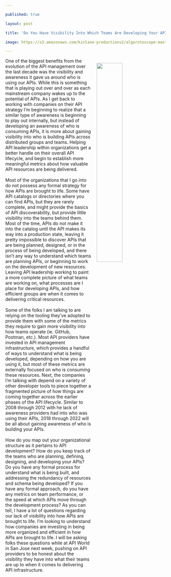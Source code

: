 ---
published: true
layout: post
title: 'Do You Have Visibility Into Which Teams Are Developing Your APIs?'
image: https://s3.amazonaws.com/kinlane-productions2/algorotoscope-master/border-crossing-bordercrossing-crabapple.png
---
<p><img style="padding: 15px;" src="https://s3.amazonaws.com/kinlane-productions2/algorotoscope-master/border-crossing-bordercrossing-crabapple.png" alt="" width="40%" align="right" /></p>
<p>One of the biggest benefits from the evolution of the API management over the last decade was the visibility and awareness it gave us around who is using our APIs. While this is something that is playing out over and over as each mainstream company wakes up to the potential of APIs. As I get back to working with companies on their API strategy I&rsquo;m beginning to realize that a similar type of awareness is beginning to play out internally, but instead of developing an awareness of who is consuming APIs, it is more about gaining visibility into who is building APIs across distributed groups and teams. Helping API leadership within organizations get a better handle on their overall API lifecycle, and begin to establish more meaningful metrics about how valuable API resources are being delivered.<br /><br />Most of the organizations that I go into do not possess any formal strategy for how APIs are brought to life. Some have API catalogs or directories where you can find APIs, but they are rarely complete, and might provide the basics of API discoverability, but provide little visibility into the teams behind them. Most of the time, APIs do not make it into the catalog until the API makes its way into a production state, leaving it pretty impossible to discover APIs that are being planned, designed, or in the process of being developed, and there isn&rsquo;t any way to understand which teams are planning APIs, or beginning to work on the development of new resources. Leaving API leadership working to paint a more complete picture of what teams are working on, what processes are I place for developing APIs, and how efficient groups are when it comes to delivering critical resources.<br /><br />Some of the folks I am talking to are relying on the tooling they&rsquo;ve adopted to provide them with some of the metrics they require to gain more visibility into how teams operate (ie. GitHub, Postman, etc.). Most API providers have invested in API management infrastructure, which provides a handful of ways to understand what is being developed, depending on how you are using it, but most of these metrics are externally focused on who is consuming these resources. Next, the companies I&rsquo;m talking with depend on a variety of other developer tools to piece together a fragmented picture of how things are coming together across the earlier phases of the API lifecycle. Similar to 2008 through 2012 with he lack of awareness providers had into who was using their APIs, 2018 through 2022 will be all about gaining awareness of who is building your APIs.<br /><br />How do you map out your organizational structure as it pertains to API development? How do you keep track of the teams who are planning, defining, designing, and developing your APIs? Do you have any formal process for understand what is being built, and addressing the redundancy of resources and schema being developed? If you have any formal approach, do you have any metrics on team performance, or the speed at which APIs move through the development process? As you can tell, I have a lot of questions regarding our lack of visibility into how APIs are brought to life. I&rsquo;m looking to understand how companies are investing in being more organized and efficient in how APIs are brought to life. I will be asking folks these questions while at API World in San Jose next week, pushing on API providers to be honest about the visibility they have into what their teams are up to when it comes to delivering API infrastructure.</p>
